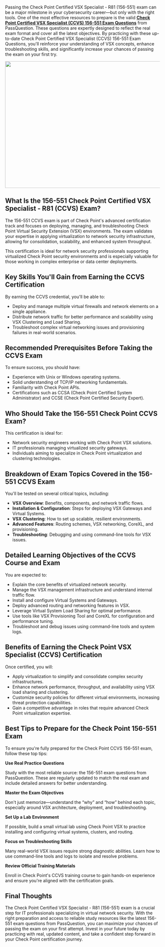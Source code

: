 <p>Passing the Check Point Certified VSX Specialist - R81 (156-551) exam can be a major milestone in your cybersecurity career&mdash;but only with the right tools. One of the most effective resources to prepare is the valid <strong><a href="https://www.passquestion.com/156-551.html">Check Point Certified VSX Specialist (CCVS) 156-551 Exam Questions</a></strong> from PassQuestion. These questions are expertly designed to reflect the real exam format and cover all the latest objectives. By practicing with these up-to-date Check Point Certified VSX Specialist (CCVS) 156-551 Exam Questions, you&#39;ll reinforce your understanding of VSX concepts, enhance troubleshooting skills, and significantly increase your chances of passing the exam on your first try.</p>

<p><img alt="" src="https://www.passquestion.com/uploads/pqcom/images/20250621/744023a5325b3e869f4141511ef37859.jpg" style="height:411px; width:618px" /></p>

<h2><strong>What Is the 156-551 Check Point Certified VSX Specialist - R81 (CCVS) Exam?</strong></h2>

<p>The 156-551 CCVS exam is part of Check Point&#39;s advanced certification track and focuses on deploying, managing, and troubleshooting Check Point Virtual Security Extension (VSX) environments. The exam validates your expertise in applying virtualization to network security infrastructure, allowing for consolidation, scalability, and enhanced system throughput.</p>

<p>This certification is ideal for network security professionals supporting virtualized Check Point security environments and is especially valuable for those working in complex enterprise or data center deployments.</p>

<h2><strong>Key Skills You&#39;ll Gain from Earning the CCVS Certification</strong></h2>

<p>By earning the CCVS credential, you&#39;ll be able to:</p>

<ul>
	<li>Deploy and manage multiple virtual firewalls and network elements on a single appliance.</li>
	<li>Distribute network traffic for better performance and scalability using VSX Clustering and Load Sharing.</li>
	<li>Troubleshoot complex virtual networking issues and provisioning failures in real-world scenarios.</li>
</ul>

<h2><strong>Recommended Prerequisites Before Taking the CCVS Exam</strong></h2>

<p>To ensure success, you should have:</p>

<ul>
	<li>Experience with Unix or Windows operating systems.</li>
	<li>Solid understanding of TCP/IP networking fundamentals.</li>
	<li>Familiarity with Check Point APIs.</li>
	<li>Certifications such as CCSA (Check Point Certified System Administrator) and CCSE (Check Point Certified Security Expert).</li>
</ul>

<h2><strong>Who Should Take the 156-551 Check Point CCVS Exam?</strong></h2>

<p>This certification is ideal for:</p>

<ul>
	<li>Network security engineers working with Check Point VSX solutions.</li>
	<li>IT professionals managing virtualized security gateways.</li>
	<li>Individuals aiming to specialize in Check Point virtualization and clustering technologies.</li>
</ul>

<h2><strong>Breakdown of Exam Topics Covered in the 156-551 CCVS Exam</strong></h2>

<p>You&#39;ll be tested on several critical topics, including:</p>

<ul>
	<li><strong>VSX Overview</strong>: Benefits, components, and network traffic flows.</li>
	<li><strong>Installation &amp; Configuration</strong>: Steps for deploying VSX Gateways and Virtual Systems.</li>
	<li><strong>VSX Clustering</strong>: How to set up scalable, resilient environments.</li>
	<li><strong>Advanced Features</strong>: Routing schemes, VSX networking, CoreXL, and provisioning.</li>
	<li><strong>Troubleshooting</strong>: Debugging and using command-line tools for VSX issues.</li>
</ul>

<h2><strong>Detailed Learning Objectives of the CCVS Course and Exam</strong></h2>

<p>You are expected to:</p>

<ul>
	<li>Explain the core benefits of virtualized network security.</li>
	<li>Manage the VSX management infrastructure and understand internal traffic flow.</li>
	<li>Install and configure Virtual Systems and Gateways.</li>
	<li>Deploy advanced routing and networking features in VSX.</li>
	<li>Leverage Virtual System Load Sharing for optimal performance.</li>
	<li>Use tools like VSX Provisioning Tool and CoreXL for configuration and performance tuning.</li>
	<li>Troubleshoot and debug issues using command-line tools and system logs.</li>
</ul>

<h2><strong>Benefits of Earning the Check Point VSX Specialist (CCVS) Certification</strong></h2>

<p>Once certified, you will:</p>

<ul>
	<li>Apply virtualization to simplify and consolidate complex security infrastructures.</li>
	<li>Enhance network performance, throughput, and availability using VSX load sharing and clustering.</li>
	<li>Customize security policies for different virtual environments, increasing threat protection capabilities.</li>
	<li>Gain a competitive advantage in roles that require advanced Check Point virtualization expertise.</li>
</ul>

<h2><strong>Best Tips to Prepare for the Check Point 156-551 Exam</strong></h2>

<p>To ensure you&#39;re fully prepared for the Check Point CCVS 156-551 exam, follow these top tips:</p>

<p><strong>Use Real Practice Questions</strong></p>

<p>Study with the most reliable source: the 156-551 exam questions from PassQuestion. These are regularly updated to match the real exam and include detailed answers for better understanding.</p>

<p><strong>Master the Exam Objectives</strong></p>

<p>Don&#39;t just memorize&mdash;understand the &ldquo;why&rdquo; and &ldquo;how&rdquo; behind each topic, especially around VSX architecture, deployment, and troubleshooting.</p>

<p><strong>Set Up a Lab Environment</strong></p>

<p>If possible, build a small virtual lab using Check Point VSX to practice installing and configuring virtual systems, clusters, and routing.</p>

<p><strong>Focus on Troubleshooting Skills</strong></p>

<p>Many real-world VSX issues require strong diagnostic abilities. Learn how to use command-line tools and logs to isolate and resolve problems.</p>

<p><strong>Review Official Training Materials</strong></p>

<p>Enroll in Check Point&#39;s CCVS training course to gain hands-on experience and ensure you&#39;re aligned with the certification goals.</p>

<h2><strong>Final Thoughts</strong></h2>

<p>The Check Point Certified VSX Specialist - R81 (156-551) exam is a crucial step for IT professionals specializing in virtual network security. With the right preparation and access to reliable study resources like the latest 156-551 exam questions from PassQuestion, you can maximize your chances of passing the exam on your first attempt. Invest in your future today by practicing with real, updated content, and take a confident step forward in your Check Point certification journey.</p>

<p><!-- notionvc: 98a24ca1-1941-4917-89b9-e81e0d4bc562 --></p>
